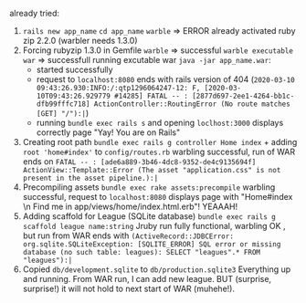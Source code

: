 already tried:
1) `rails new app_name`
   `cd app_name`
   `warble`     => ERROR already activated ruby zip 2.2.0 (warbler needs 1.3.0)
2) Forcing rubyzip 1.3.0 in Gemfile
   `warble`     =>  successful
   `warble executable war`     =>  successfull
   running excutable war `java -jar app_name.war`:
    - started successfully
    - request to `localhost:8080` ends with rails version of 404
    (`2020-03-10 09:43:26.930:INFO:/:qtp1296064247-12: F, [2020-03-10T09:43:26.929779 #14285] FATAL -- : [2877d697-2ee1-4264-bb1c-dfb99fffc718] ActionController::RoutingError (No route matches [GET] "/"):|`)
    - running `bundle exec rails s` and opening `loclhost:3000` displays correctly page "Yay! You are on Rails"
3) Creating root path
     `bundle exec rails g controller Home index` + adding `root 'home#index'` to `config/routes.rb`
     warbling successful, run of WAR ends on `FATAL -- : [ade6a889-3b46-4dc8-9352-de4c9135694f] ActionView::Template::Error (The asset "application.css" is not present in the asset pipeline.):|`
4) Precompiling assets
    `bundle exec rake assets:precompile`
    warbling successful, request to `localhost:8080` displays page with "Home#index \n Find me in app/views/home/index.html.erb"!
    YEAAAH!
5) Adding scaffold for League (SQLite database)
   `bundle exec rails g scaffold league name:string`
   Jruby run fully functional, warbling OK , but run from WAR ends with
   `(ActiveRecord::JDBCError: org.sqlite.SQLiteException: [SQLITE_ERROR] SQL error or missing database (no such table: leagues): SELECT "leagues".* FROM "leagues"):|`
6) Copied `db/development.sqlite` to `db/production.sqlite3`
   Everything up and running. From WAR run, I can add new league. BUT (surprise, surprise!) it will not hold to next start of WAR (muhehe!).



